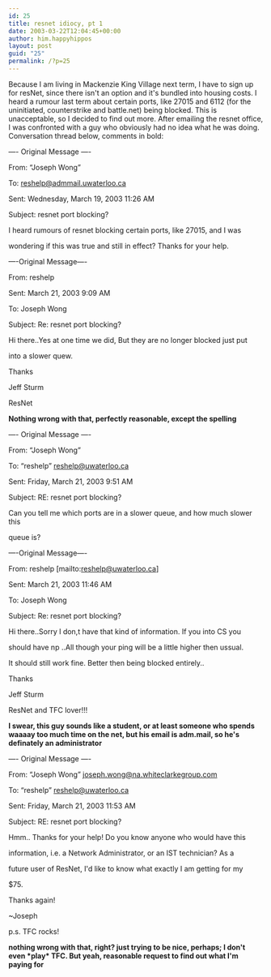 ```yaml
---
id: 25
title: resnet idiocy, pt 1
date: 2003-03-22T12:04:45+00:00
author: him.happyhippos
layout: post
guid: "25"
permalink: /?p=25
---
```

Because I am living in Mackenzie King Village next term, I have to sign up for resNet, since there isn't an option and it's bundled into housing costs. I heard a rumour last term about certain ports, like 27015 and 6112 (for the uninitiated, counterstrike and battle.net) being blocked. This is unacceptable, so I decided to find out more. After emailing the resnet office, I was confronted with a guy who obviously had no idea what he was doing. Conversation thread below, comments in bold:

&#8212;- Original Message &#8212;-
  
  
From: &#8220;Joseph Wong&#8221;
  
  
To: reshelp@admmail.uwaterloo.ca
  
  
Sent: Wednesday, March 19, 2003 11:26 AM
  
  
Subject: resnet port blocking?

I heard rumours of resnet blocking certain ports, like 27015, and I was
  
  
wondering if this was true and still in effect? Thanks for your help.

&#8212;-Original Message&#8212;-
  
  
From: reshelp
  
  
Sent: March 21, 2003 9:09 AM
  
  
To: Joseph Wong
  
  
Subject: Re: resnet port blocking?

Hi there..Yes at one time we did, But they are no longer blocked just put
  
  
into a slower quew.

Thanks
  
  
Jeff Sturm
  
  
ResNet

**Nothing wrong with that, perfectly reasonable, except the spelling**

&#8212;- Original Message &#8212;-
  
  
From: &#8220;Joseph Wong&#8221;
  
  
To: &#8220;reshelp&#8221; reshelp@uwaterloo.ca
  
  
Sent: Friday, March 21, 2003 9:51 AM
  
  
Subject: RE: resnet port blocking?

Can you tell me which ports are in a slower queue, and how much slower this
  
  
queue is?

&#8212;-Original Message&#8212;-
  
  
From: reshelp [mailto:reshelp@uwaterloo.ca]
  
  
Sent: March 21, 2003 11:46 AM
  
  
To: Joseph Wong
  
  
Subject: Re: resnet port blocking?

Hi there..Sorry I don,t have that kind of information. If you into CS you
  
  
should have np ..All though your ping will be a little higher then ussual.
  
  
It should still work fine. Better then being blocked entirely..

Thanks
  
  
Jeff Sturm
  
  
ResNet and TFC lover!!!

**I swear, this guy sounds like a student, or at least someone who spends waaaay too much time on the net, but his email is adm.mail, so he's definately an administrator**

&#8212;- Original Message &#8212;-
  
  
From: &#8220;Joseph Wong&#8221; <joseph.wong@na.whiteclarkegroup.com>
  
  
To: &#8220;reshelp&#8221; <reshelp@uwaterloo.ca>
  
  
Sent: Friday, March 21, 2003 11:53 AM
  
  
Subject: RE: resnet port blocking?

Hmm.. Thanks for your help! Do you know anyone who would have this
  
  
information, i.e. a Network Administrator, or an IST technician? As a
  
  
future user of ResNet, I'd like to know what exactly I am getting for my
  
  
$75.
  
  
Thanks again!

~Joseph

p.s. TFC rocks!

**nothing wrong with that, right? just trying to be nice, perhaps; I don't even \*play\* TFC. But yeah, reasonable request to find out what I'm paying for**